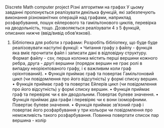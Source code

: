 Discrete Math computer project
Рiзнi алгоритми на графах
У цьому завданнi пропонується реалiзувати декiлька функцiй, якi забезпечують виконання рiзноманiтних
операцiй над графами, наприклад розфарбування, пошук ейлерового та гамiльтонового циклiв, перевiрка
на дводольнiсть, тощо. Дозволяється реалiзувати 4 з 5 функцiй, описаних нижче (ввiд/вивiд обов’язковi).
1. Бiблiотека для роботи з графами: Розробiть бiблiотеку, що буде буде реалiзовувати наступнi функцiї:
    • Читання графу з файлу - функцiя яка вмiє прочитати файл i записати данi в вiдповiдну структуру. Формат файлу - csv, перша колонка мiстить першi вершини кожного ребра, друга - другi вершини (порядок вершин не грає ролi в випадку неорiєнтованого графу, i є важливим коли граф орiєнтований).
    • Функцiя приймає граф та повертає Гамiльтоновий цикл (чи повiдомлення про його вiдсутнiсть) у формi списку вершин.
    • Функцiя приймає граф та повертає Ейлерiв цикл (чи повiдомлення про його вiдсутнiсть) у формi списку вершин.
    • Функцiя приймає граф та перевiряє чи є вiн дводольним. Повертає булеве значення.
    • Функцiя приймає два графи i перевiряє чи є вони iзоморфними. Повертає булеве значення.
    • Функцiя приймає зв’язний граф i повертає його розфарбування у три кольори чи повiдомлення про неможливiсть такого розфарбування. Повинна повертати список пар вершина - колiр
